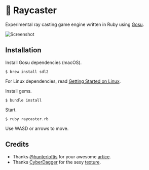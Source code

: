 # 🔆 Raycaster

Experimental ray casting game engine written in Ruby using [Gosu](https://www.libgosu.org/).

![Screenshot](https://raw.github.com/dtcristo/raycaster/master/assets/screenshot.png)

## Installation

Install Gosu dependencies (macOS).

    $ brew install sdl2

For Linux dependencies, read [Getting Started on Linux](https://github.com/gosu/gosu/wiki/Getting-Started-on-Linux).

Install gems.

    $ bundle install

Start.

    $ ruby raycaster.rb

Use WASD or arrows to move.

## Credits

* Thanks [@hunterloftis](https://github.com/hunterloftis) for your awesome [artice](http://www.playfuljs.com/a-first-person-engine-in-265-lines/).
* Thanks [CyberDagger](http://cyberdagger.deviantart.com/) for the sexy [texture](http://cyberdagger.deviantart.com/art/Dark-Stone-Floor-Texture-301408108).
